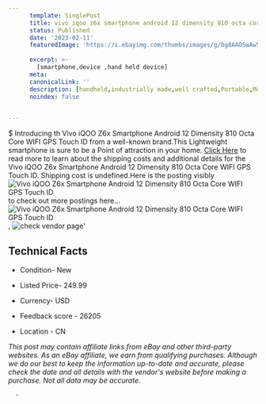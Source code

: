 ```yaml
---
      template: SinglePost
      title: vivo iqoo z6x smartphone android 12 dimensity 810 octa core wifi gps touch id
      status: Published
      date: '2023-02-11'
      featuredImage: 'https://i.ebayimg.com/thumbs/images/g/bg8AAOSwAw5jORUN/s-l225.jpg'
      
      excerpt: >-
        [smartphone,device ,hand held device]
      meta:
      canonicalLink: ''
      description: [handheld,industrially made,well crafted,Portable,Mobile,Compact,Convenient,Lightweight,Maneuverable,Man-portable,Miniature,Carriable,Hand-held,Light,Holdable,Transportable,Mobile device,Pocket-sized,On-the-go,Wireless,Cordless,Compact size,Convenient size, smartphone,device ,hand held device]
      noindex: false
      

---
```

$
      Introducing th Vivo iQOO Z6x Smartphone Android 12 Dimensity 810 Octa Core WIFI GPS Touch ID from a well-known brand.This Lightweight smartphone is sure to be a Point of attraction  in your home. [Click Here](https://www.ebay.com/itm/175434694981?hash=item28d8b90145%3Ag%3Abg8AAOSwAw5jORUN&mkevt=1&mkcid=1&mkrid=711-53200-19255-0&campid=%253CePNCampaignId%253E&customid=%253CreferenceId%253E&toolid=10049) to read more to learn about the shipping costs and additional details for the Vivo iQOO Z6x Smartphone Android 12 Dimensity 810 Octa Core WIFI GPS Touch ID. Shipping cost is undefined.Here is the posting visibly ![Vivo iQOO Z6x Smartphone Android 12 Dimensity 810 Octa Core WIFI GPS Touch ID](https://i.ebayimg.com/thumbs/images/g/bg8AAOSwAw5jORUN/s-l225.jpg) to check out more postings here... ![Vivo iQOO Z6x Smartphone Android 12 Dimensity 810 Octa Core WIFI GPS Touch ID](https://i.ebayimg.com/images/g/bg8AAOSwAw5jORUN/s-l960.jpg), ![check vendor page](https://origin-galleryplus.ebayimg.com/ws/web/175434694981_2_0_1/225x225.jpg,https://origin-galleryplus.ebayimg.com/ws/web/175434694981_3_0_1/225x225.jpg,https://origin-galleryplus.ebayimg.com/ws/web/175434694981_4_0_1/225x225.jpg,https://origin-galleryplus.ebayimg.com/ws/web/175434694981_5_0_1/225x225.jpg,https://origin-galleryplus.ebayimg.com/ws/web/175434694981_6_0_1/225x225.jpg,https://origin-galleryplus.ebayimg.com/ws/web/175434694981_7_0_1/225x225.jpg)'

      

 ## Technical Facts 



     
      

 - Condition- New 


      

 - Listed Price- 249.99 


      

 - Currency- USD 


      

 - Feedback score - 26205 


      

 - Location - CN 


      
      

 *_This post may contain affiliate links from eBay and other third-party websites. As an eBay affiliate, we earn from qualifying purchases. Although we do our best to keep the information up-to-date and accurate, please check the date and all details with the vendor's website before making a purchase. Not all data may be accurate._*




      -
